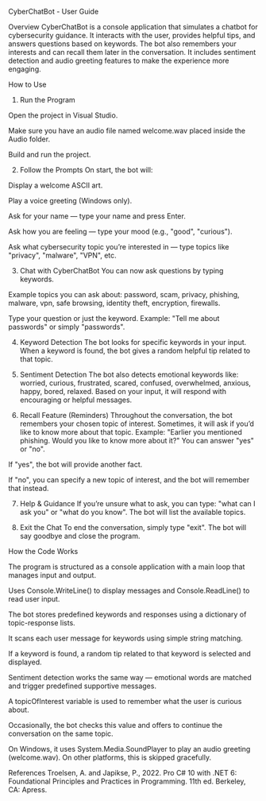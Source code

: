 CyberChatBot - User Guide

Overview
CyberChatBot is a console application that simulates a chatbot for cybersecurity guidance. It interacts with the user, provides helpful tips, and answers questions based on keywords. The bot also remembers your interests and can recall them later in the conversation. It includes sentiment detection and audio greeting features to make the experience more engaging.

How to Use

1. Run the Program

Open the project in Visual Studio.

Make sure you have an audio file named welcome.wav placed inside the Audio folder.

Build and run the project.

2. Follow the Prompts
On start, the bot will:

Display a welcome ASCII art.

Play a voice greeting (Windows only).

Ask for your name — type your name and press Enter.

Ask how you are feeling — type your mood (e.g., "good", "curious").

Ask what cybersecurity topic you’re interested in — type topics like "privacy", "malware", "VPN", etc.

3. Chat with CyberChatBot
You can now ask questions by typing keywords.

Example topics you can ask about:
password, scam, privacy, phishing, malware, vpn, safe browsing, identity theft, encryption, firewalls.

Type your question or just the keyword.
Example: "Tell me about passwords" or simply "passwords".

4. Keyword Detection
The bot looks for specific keywords in your input.
When a keyword is found, the bot gives a random helpful tip related to that topic.

5. Sentiment Detection
The bot also detects emotional keywords like:
worried, curious, frustrated, scared, confused, overwhelmed, anxious, happy, bored, relaxed.
Based on your input, it will respond with encouraging or helpful messages.

6. Recall Feature (Reminders)
Throughout the conversation, the bot remembers your chosen topic of interest.
Sometimes, it will ask if you’d like to know more about that topic.
Example: "Earlier you mentioned phishing. Would you like to know more about it?"
You can answer "yes" or "no".

If "yes", the bot will provide another fact.

If "no", you can specify a new topic of interest, and the bot will remember that instead.

7. Help & Guidance
If you’re unsure what to ask, you can type:
"what can I ask you" or "what do you know".
The bot will list the available topics.

8. Exit the Chat
To end the conversation, simply type "exit".
The bot will say goodbye and close the program.

How the Code Works

The program is structured as a console application with a main loop that manages input and output.

Uses Console.WriteLine() to display messages and Console.ReadLine() to read user input.

The bot stores predefined keywords and responses using a dictionary of topic-response lists.

It scans each user message for keywords using simple string matching.

If a keyword is found, a random tip related to that keyword is selected and displayed.

Sentiment detection works the same way — emotional words are matched and trigger predefined supportive messages.

A topicOfInterest variable is used to remember what the user is curious about.

Occasionally, the bot checks this value and offers to continue the conversation on the same topic.

On Windows, it uses System.Media.SoundPlayer to play an audio greeting (welcome.wav). On other platforms, this is skipped gracefully.

References
Troelsen, A. and Japikse, P., 2022. Pro C# 10 with .NET 6: Foundational Principles and Practices in Programming. 11th ed. Berkeley, CA: Apress.